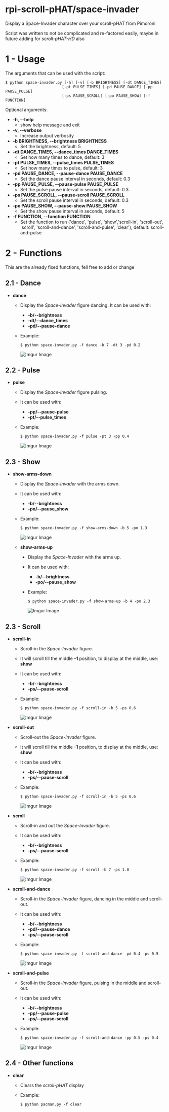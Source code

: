 rpi-scroll-pHAT/space-invader
===============
Display a Space-Invader character over your scroll-pHAT from Pimoroni

Script was written to not be complicated and re-factored easily, maybe in future adding for *scroll-pHAT-HD* also

# 1 - Usage
The arguments that can be used with the script:

```
$ python space-invader.py [-h] [-v] [-b BRIGHTNESS] [-dt DANCE_TIMES]
                         [-pt PULSE_TIMES] [-pd PAUSE_DANCE] [-pp PAUSE_PULSE]
                         [-ps PAUSE_SCROLL] [-po PAUSE_SHOW] [-f FUNCTION]
```

Optional arguments:

* **-h, --help**
  * show help message and exit
* **-v, --verbose**
  * Increase output verbosity
* **-b BRIGHTNESS, --brightness BRIGHTNESS**
  * Set the brightness, default: 5
* **-dt DANCE\_TIMES, --dance_times DANCE\_TIMES**
  * Set how many times to dance, default: 3
* **-pt PULSE\_TIMES, --pulse_times PULSE\_TIMES**
  * Set how many times to pulse, default: 3
* **-pd PAUSE\_DANCE, --pause-dance PAUSE\_DANCE**
  * Set the dance pause interval in seconds, default: 0.3
* **-pp PAUSE\_PULSE, --pause-pulse PAUSE\_PULSE**
  * Set the pulse pause interval in seconds, default: 0.3
* **-ps PAUSE\_SCROLL, --pause-scroll PAUSE\_SCROLL**
  * Set the scroll pause interval in seconds, default: 0.3
* **-po PAUSE\_SHOW, --pause-show PAUSE\_SHOW**
  * Set the show pause interval in seconds, default: 5
* **-f FUNCTION, --function FUNCTION**
  * Set the function to run ('dance', 'pulse', 'show','scroll-in', 'scroll-out', 'scroll', 'scroll-and-dance', 'scroll-and-pulse', 'clear'), default: scroll-and-pulse

# 2 - Functions
  This are the already fixed functions, fell free to add or change

## 2.1 - Dance
* **dance**
  * Display the *Space-Invader* figure dancing. It can be used with:
      * **-b/--brightness**
      * **-dt/--dance_times**
      * **-pd/--pause-dance**
  * Example:

      ```
      $ python space-invader.py -f dance -b 7 -dt 3 -pd 0.2
      ```

      ![Imgur Image](http://i.imgur.com/w1VbJJ1.gif)

## 2.2 - Pulse
* **pulse**
  * Display the *Space-Invader* figure pulsing.
  * It can be used with:
      * **-pp/--pause-pulse**
      * **-pt/--pulse_times**
  * Example:

      ```
      $ python space-invader.py -f pulse -pt 3 -pp 0.4
      ```

      ![Imgur Image](http://i.imgur.com/HuSA28G.gif)

## 2.3 - Show
* **show-arms-down**
  * Display the *Space-Invader* with the arms down.
  * It can be used with:
      * **-b/--brightness**
      * **-po/--pause_show**
  * Example:

      ```
      $ python space-invader.py -f show-arms-down -b 5 -po 1.3
      ```

      ![Imgur Image](http://i.imgur.com/NPYSzSB.gif)

  * **show-arms-up**
    * Display the *Space-Invader* with the arms up.
    * It can be used with:
        * **-b/--brightness**
        * **-po/--pause_show**
    * Example:

        ```
        $ python space-invader.py -f show-arms-up -b 4 -po 2.3
        ```

        ![Imgur Image](http://i.imgur.com/U5vqD0F.gif)

## 2.3 - Scroll
* **scroll-in**
  * Scroll-in the *Space-Invader* figure.
  * It will scroll till the middle **-1** position, to display at the middle, use: **show**
  * It can be used with:
      * **-b/--brightness**
      * **-ps/--pause-scroll**
  * Example:

      ```
      $ python space-invader.py -f scroll-in -b 5 -ps 0.6
      ```

      ![Imgur Image](http://i.imgur.com/C7uPH6d.gif)

* **scroll-out**
  * Scroll-out the *Space-Invader* figure.
  * It will scroll till the middle **-1** position, to display at the middle, use: **show**
  * It can be used with:
      * **-b/--brightness**
      * **-ps/--pause-scroll**
  * Example:

      ```
      $ python space-invader.py -f scroll-in -b 5 -ps 0.6
      ```

      ![Imgur Image](http://i.imgur.com/uWuKPgm.gif)

* **scroll**
  * Scroll-in and out the *Space-Invader* figure.
  * It can be used with:
      * **-b/--brightness**
      * **-ps/--pause-scroll**
  * Example:

      ```
      $ python space-invader.py -f scroll -b 7 -ps 1.8
      ```

      ![Imgur Image](http://i.imgur.com/A8x8uYr.gif)


* **scroll-and-dance**
  * Scroll-in the *Space-Invader* figure, dancing in the middle and scroll-out.
  * It can be used with:
      * **-b/--brightness**
      * **-pd/--pause-dance**
      * **-ps/--pause-scroll**
  * Example:

      ```
      $ python space-invader.py -f scroll-and-dance -pd 0.4 -ps 0.5
      ```

      ![Imgur Image](http://i.imgur.com/0RxCdsr.gif)

* **scroll-and-pulse**
  * Scroll-in the *Space-Invader* figure, pulsing in the middle and scroll-out.
  * It can be used with:
      * **-b/--brightness**
      * **-pp/--pause-pulse**
      * **-ps/--pause-scroll**
  * Example:

      ```
      $ python space-invader.py -f scroll-and-dance -pp 0.5 -ps 0.4
      ```

      ![Imgur Image](http://i.imgur.com/x8ZZOrJ.gif)

## 2.4 - Other functions
* **clear**
  * Clears the *scroll-pHAT* display
  * Example:

    ```
    $ python pacman.py -f clear
    ```
